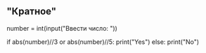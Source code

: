 ## "Кратное"


number = int(input("Ввести число: "))

if abs(number)//3 or abs(number)//5:
    print("Yes")
else:
    print("No")
